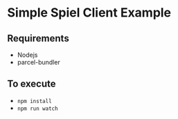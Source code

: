 # Simple Spiel Client Example

## Requirements
* Nodejs
* parcel-bundler

## To execute

* `npm install`
* `npm run watch`